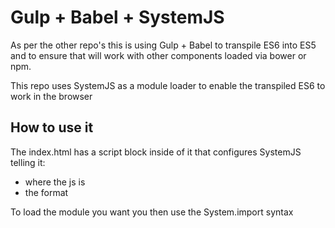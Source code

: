 # Gulp + Babel + SystemJS
As per the other repo's this is using Gulp + Babel to transpile ES6 into ES5  and to ensure that will work with other components loaded via bower or npm.

This repo uses SystemJS as a module loader to enable the transpiled ES6 to work in the browser

## How to use it
The index.html has a script block inside of it that configures SystemJS telling it:
* where the js is
* the format

To load the module you want you then use the System.import syntax 